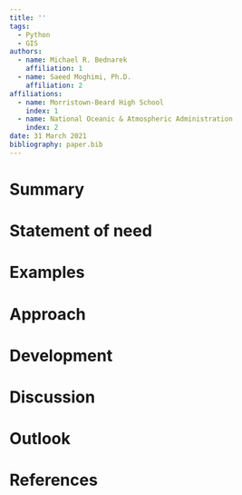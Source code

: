 ```yaml
---
title: ''
tags:
  - Python
  - GIS
authors:
  - name: Michael R. Bednarek
    affiliation: 1
  - name: Saeed Moghimi, Ph.D.
    affiliation: 2
affiliations:
  - name: Morristown-Beard High School
    index: 1
  - name: National Oceanic & Atmospheric Administration
    index: 2
date: 31 March 2021
bibliography: paper.bib
---
```


# Summary

# Statement of need

# Examples

# Approach

# Development

# Discussion

# Outlook

# References